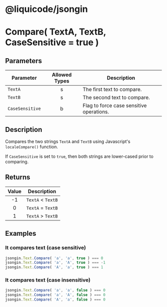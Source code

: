 # @liquicode/jsongin


# Compare( TextA, TextB, CaseSensitive = true )


## Parameters

| **Parameter**   | **Allowed Types** | **Description**                          |
|-----------------|:-----------------:|------------------------------------------|
| `TextA`         |        s          | The first text to compare.               |
| `TextB`         |        s          | The second text to compare.              |
| `CaseSensitive` |        b          | Flag to force case sensitive operations. |


## Description

Compares the two strings `TextA` and `TextB` using Javascript's `localeCompare()` function.

If `CaseSensitive` is set to `true`, then both strings are lower-cased prior to comparing.


## Returns

| **Value** | **Description**   |
|:---------:|-------------------|
| -1        | `TextA` < `TextB` |
| 0         | `TextA` = `TextB` |
| 1         | `TextA` > `TextB` |


## Examples


### It compares text (case sensitive)
```js
jsongin.Text.Compare( 'a', 'a', true ) === 0
jsongin.Text.Compare( 'a', 'A', true ) === -1
jsongin.Text.Compare( 'A', 'a', true ) === 1
```

### It compares text (case insensitive)
```js
jsongin.Text.Compare( 'a', 'a', false ) === 0
jsongin.Text.Compare( 'a', 'A', false ) === 0
jsongin.Text.Compare( 'A', 'a', false ) === 0
```
